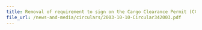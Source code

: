 ```yaml
---
title: Removal of requirement to sign on the Cargo Clearance Permit (CCP)
file_url: /news-and-media/circulars/2003-10-10-Circular342003.pdf
---
```

